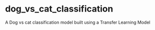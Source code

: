 # dog_vs_cat_classification
A Dog vs cat classification model built using a Transfer Learning Model
